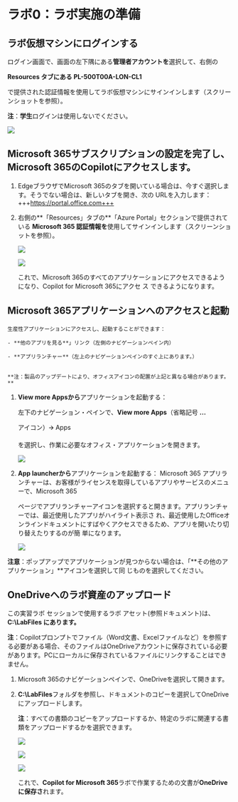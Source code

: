 # ラボ0：ラボ実施の準備

## ラボ仮想マシンにログインする


 ログイン画面で、画面の左下隅にある**管理者アカウントを**選択して、右側の

 **Resources タブにある PL-500T00A-LON-CL1**

 で提供された認証情報を使用してラボ仮想マシンにサインインします（スクリーンショットを参照）。

 **注**：**学生**ログインは使用しないでください。

 ![](./media/image1.png)

 
## Microsoft 365サブスクリプションの設定を完了し、Microsoft 365のCopilotにアクセスします。

1.  EdgeブラウザでMicrosoft 365のタブを開いている場合は、今すぐ選択します。そうでない場合は、新しいタブを開き、次の 
    URLを入力します：+++https://portal.office.com+++

2.  右側の**「Resources」タブの**「Azure
    Portal」セクションで提供されている **Microsoft 365
    認証情報を**使用してサインインします（スクリーンショットを参照）。

    ![](./media/image2.png)

    ![](./media/image3.png)

    これで、Microsoft 365のすべてのアプリケーションにアクセスできるようになり、Copilot for Microsoft 365にアクセ 
    ス できるようになります。

## Microsoft 365アプリケーションへのアクセスと起動

    生産性アプリケーションにアクセスし、起動することができます：

    - **他のアプリを見る**」リンク（左側のナビゲーションペイン内）

    - **アプリランチャー**（左上のナビゲーションペインのすぐ上にあります。）


    **注：製品のアップデートにより、オフィスアイコンの配置が上記と異なる場合があります。**

1.  **View more Appsから**アプリケーションを起動する：

    左下のナビゲーション・ペインで、**View more Apps**（省略記号 **...**

    アイコン）🡪 Apps

    を選択し、作業に必要なオフィス・アプリケーションを開きます。

     ![](./media/image4.png)

2.  **App launcherから**アプリケーションを起動する：
    Microsoft 365 アプリランチャーは、お客様がライセンスを取得しているアプリやサービスのメニューで、Microsoft 365

    ページでアプリランチャーアイコンを選択すると開きます。アプリランチャーでは、最近使用したアプリがハイライト表示さ 
    れ、最近使用したOfficeオンラインドキュメントにすばやくアクセスできるため、アプリを開いたり切り替えたりするのが簡 
    単になります。

    ![](./media/image5.png)

   **注意**：ポップアップでアプリケーションが見つからない場合は、「**その他のアプリケーション」**アイコンを選択して同 
   じものを選択してください。

## OneDriveへのラボ資産のアップロード

 この実習ラボ セッションで使用するラボ アセット(参照ドキュメント)は、**C:\LabFiles にあります。**

 **注**：Copilotプロンプトでファイル（Word文書、Excelファイルなど）を参照する必要がある場合、そのファイルはOneDriveアカウントに保存されている必要があります。PCにローカルに保存されているファイルにリンクすることはできません。

1.  Microsoft 365のナビゲーションペインで、OneDriveを選択して開きます。

2.  **C:\LabFiles**フォルダを参照し、ドキュメントのコピーを選択してOneDriveにアップロードします。

    **注**：すべての書類のコピーをアップロードするか、特定のラボに関連する書類をアップロードするかを選択できます。

    ![](./media/image6.png)

    ![](./media/image7.png)

    ![](./media/image8.png)

    これで、**Copilot for Microsoft 365**ラボで作業するための文書が**OneDriveに保存さ**れます。
